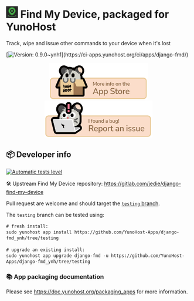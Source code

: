 <!--
N.B.: This README was automatically generated by <https://github.com/YunoHost/apps_tools/blob/main/readme_generator>
It shall NOT be edited by hand.
-->

<h1>
  <img src="https://raw.githubusercontent.com/YunoHost/apps/main/logos/django-fmd.png" width="32px" alt="Logo of Find My Device">
  Find My Device, packaged for YunoHost
</h1>

Track, wipe and issue other commands to your device when it's lost

[![Version: 0.9.0~ynh1](https://img.shields.io/badge/Version-0.9.0~ynh1-rgb(18,138,11)?style=for-the-badge)](https://ci-apps.yunohost.org/ci/apps/django-fmd/)

<div align="center">
<a href="https://apps.yunohost.org/app/django-fmd"><img height="100px" src="https://github.com/YunoHost/yunohost-artwork/raw/refs/heads/main/badges/neopossum-badges/badge_more_info_on_the_appstore.svg"/></a>
<a href="https://github.com/YunoHost-Apps/django-fmd_ynh/issues"><img height="100px" src="https://github.com/YunoHost/yunohost-artwork/raw/refs/heads/main/badges/neopossum-badges/badge_report_an_issue.svg"/></a>
</div>

## 📦 Developer info

[![Automatic tests level](https://apps.yunohost.org/badge/cilevel/django-fmd)](https://ci-apps.yunohost.org/ci/apps/django-fmd/)

🛠️ Upstream Find My Device repository: <https://gitlab.com/jedie/django-find-my-device>

Pull request are welcome and should target the [`testing` branch](https://github.com/YunoHost-Apps/django-fmd_ynh/tree/testing).

The `testing` branch can be tested using:
```
# fresh install:
sudo yunohost app install https://github.com/YunoHost-Apps/django-fmd_ynh/tree/testing

# upgrade an existing install:
sudo yunohost app upgrade django-fmd -u https://github.com/YunoHost-Apps/django-fmd_ynh/tree/testing
```

### 📚 App packaging documentation

Please see <https://doc.yunohost.org/packaging_apps> for more information.